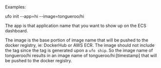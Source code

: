 Examples:

  ufo init --app=hi --image=tongueroo/hi

The app is that application name that you want to show up on the ECS dashboard.

The image is the base portion of image name that will be pushed to the docker registry, ie: DockerHub or AWS ECR.  The image should not include the tag since the tag is generated upon a `ufo ship`.  So the image name of tongueroo/hi results in an image name of tongueroo/hi:[timestamp] that will be pushed to the docker registry.
